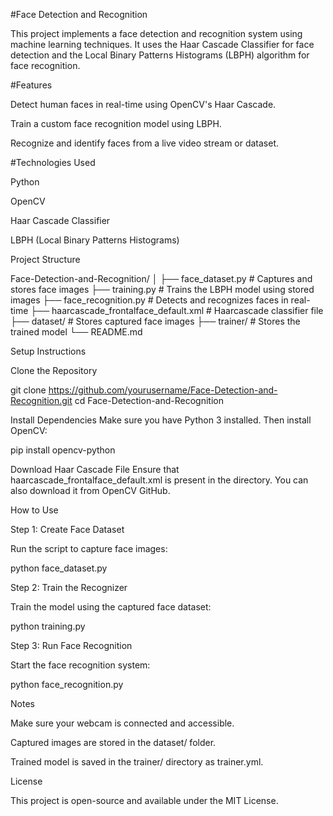 #Face Detection and Recognition

This project implements a face detection and recognition system using machine learning techniques. It uses the Haar Cascade Classifier for face detection and the Local Binary Patterns Histograms (LBPH) algorithm for face recognition.

#Features

Detect human faces in real-time using OpenCV's Haar Cascade.

Train a custom face recognition model using LBPH.

Recognize and identify faces from a live video stream or dataset.

#Technologies Used

Python

OpenCV

Haar Cascade Classifier

LBPH (Local Binary Patterns Histograms)

Project Structure

Face-Detection-and-Recognition/
│
├── face_dataset.py          # Captures and stores face images
├── training.py              # Trains the LBPH model using stored images
├── face_recognition.py      # Detects and recognizes faces in real-time
├── haarcascade_frontalface_default.xml  # Haarcascade classifier file
├── dataset/                 # Stores captured face images
├── trainer/                 # Stores the trained model
└── README.md

Setup Instructions

Clone the Repository

git clone https://github.com/yourusername/Face-Detection-and-Recognition.git
cd Face-Detection-and-Recognition

Install Dependencies
Make sure you have Python 3 installed. Then install OpenCV:

pip install opencv-python

Download Haar Cascade File
Ensure that haarcascade_frontalface_default.xml is present in the directory. You can also download it from OpenCV GitHub.

How to Use

Step 1: Create Face Dataset

Run the script to capture face images:

python face_dataset.py

Step 2: Train the Recognizer

Train the model using the captured face dataset:

python training.py

Step 3: Run Face Recognition

Start the face recognition system:

python face_recognition.py

Notes

Make sure your webcam is connected and accessible.

Captured images are stored in the dataset/ folder.

Trained model is saved in the trainer/ directory as trainer.yml.

License

This project is open-source and available under the MIT License.

